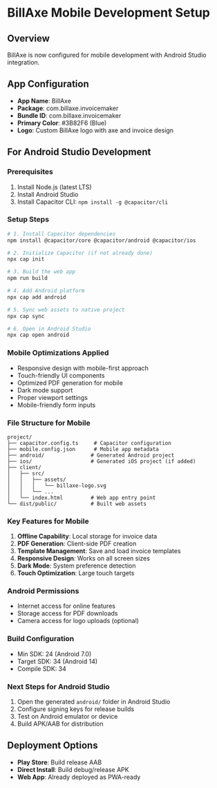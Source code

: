 # BillAxe Mobile Development Setup

## Overview
BillAxe is now configured for mobile development with Android Studio integration.

## App Configuration
- **App Name**: BillAxe
- **Package**: com.billaxe.invoicemaker
- **Bundle ID**: com.billaxe.invoicemaker
- **Primary Color**: #3B82F6 (Blue)
- **Logo**: Custom BillAxe logo with axe and invoice design

## For Android Studio Development

### Prerequisites
1. Install Node.js (latest LTS)
2. Install Android Studio
3. Install Capacitor CLI: `npm install -g @capacitor/cli`

### Setup Steps
```bash
# 1. Install Capacitor dependencies
npm install @capacitor/core @capacitor/android @capacitor/ios

# 2. Initialize Capacitor (if not already done)
npx cap init

# 3. Build the web app
npm run build

# 4. Add Android platform
npx cap add android

# 5. Sync web assets to native project
npx cap sync

# 6. Open in Android Studio
npx cap open android
```

### Mobile Optimizations Applied
- Responsive design with mobile-first approach
- Touch-friendly UI components
- Optimized PDF generation for mobile
- Dark mode support
- Proper viewport settings
- Mobile-friendly form inputs

### File Structure for Mobile
```
project/
├── capacitor.config.ts     # Capacitor configuration
├── mobile.config.json      # Mobile app metadata
├── android/               # Generated Android project
├── ios/                   # Generated iOS project (if added)
├── client/
│   ├── src/
│   │   ├── assets/
│   │   │   └── billaxe-logo.svg
│   │   └── ...
│   └── index.html         # Web app entry point
└── dist/public/           # Built web assets
```

### Key Features for Mobile
1. **Offline Capability**: Local storage for invoice data
2. **PDF Generation**: Client-side PDF creation
3. **Template Management**: Save and load invoice templates
4. **Responsive Design**: Works on all screen sizes
5. **Dark Mode**: System preference detection
6. **Touch Optimization**: Large touch targets

### Android Permissions
- Internet access for online features
- Storage access for PDF downloads
- Camera access for logo uploads (optional)

### Build Configuration
- Min SDK: 24 (Android 7.0)
- Target SDK: 34 (Android 14)
- Compile SDK: 34

### Next Steps for Android Studio
1. Open the generated `android/` folder in Android Studio
2. Configure signing keys for release builds
3. Test on Android emulator or device
4. Build APK/AAB for distribution

## Deployment Options
- **Play Store**: Build release AAB
- **Direct Install**: Build debug/release APK
- **Web App**: Already deployed as PWA-ready